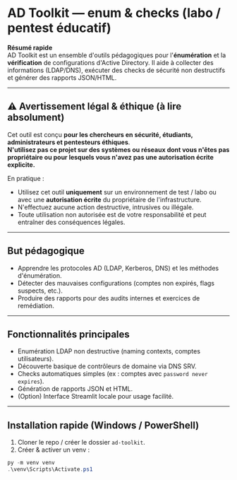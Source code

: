 ﻿# AD Toolkit — enum & checks (labo / pentest éducatif)

**Résumé rapide**  
AD Toolkit est un ensemble d'outils pédagogiques pour l'**énumération** et la **vérification** de configurations d'Active Directory. Il aide à collecter des informations (LDAP/DNS), exécuter des checks de sécurité non destructifs et générer des rapports JSON/HTML.

---

## ⚠️ Avertissement légal & éthique (à lire absolument)
Cet outil est conçu **pour les chercheurs en sécurité, étudiants, administrateurs et pentesteurs éthiques**.  
**N'utilisez pas ce projet sur des systèmes ou réseaux dont vous n'êtes pas propriétaire ou pour lesquels vous n'avez pas une autorisation écrite explicite.**

En pratique :
- Utilisez cet outil **uniquement** sur un environnement de test / labo ou avec une **autorisation écrite** du propriétaire de l'infrastructure.
- N'effectuez aucune action destructive, intrusives ou illégale.
- Toute utilisation non autorisée est de votre responsabilité et peut entraîner des conséquences légales.

---

## But pédagogique
- Apprendre les protocoles AD (LDAP, Kerberos, DNS) et les méthodes d'énumération.
- Détecter des mauvaises configurations (comptes non expirés, flags suspects, etc.).
- Produire des rapports pour des audits internes et exercices de remédiation.

---

## Fonctionnalités principales
- Enumération LDAP non destructive (naming contexts, comptes utilisateurs).
- Découverte basique de contrôleurs de domaine via DNS SRV.
- Checks automatiques simples (ex : comptes avec `password never expires`).
- Génération de rapports JSON et HTML.
- (Option) Interface Streamlit locale pour usage facilité.

---

## Installation rapide (Windows / PowerShell)
1. Cloner le repo / créer le dossier `ad-toolkit`.  
2. Créer & activer un venv :
```powershell
py -m venv venv
.\venv\Scripts\Activate.ps1
